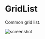 # GridList

Common grid list. 

![screenshot](https://img.alicdn.com/imgextra/i3/O1CN010bcxGh1fOfj6Qabvj_!!6000000003997-2-tps-292-105.png)
